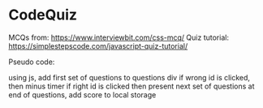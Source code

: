 # CodeQuiz

MCQs from: https://www.interviewbit.com/css-mcq/
Quiz tutorial: https://simplestepscode.com/javascript-quiz-tutorial/

Pseudo code:

using js, add first set of questions to questions div
if wrong id is clicked, then minus timer
if right id is clicked then present next set of questions
at end of questions, add score to local storage


